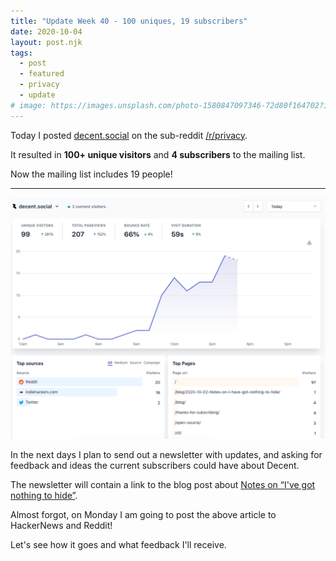 ```yaml
---
title: "Update Week 40 - 100 uniques, 19 subscribers"
date: 2020-10-04
layout: post.njk
tags:
  - post
  - featured
  - privacy
  - update
# image: https://images.unsplash.com/photo-1580847097346-72d80f164702?ixlib=rb-1.2.1&ixid=eyJhcHBfaWQiOjEyMDd9&auto=format&fit=crop&w=600&q=80
---
```


Today I posted [decent.social](https://decent.social) on the sub-reddit [/r/privacy](https://www.reddit.com/r/privacy/comments/j4wb3h/a_privacyfriendly_decent_twitter_reader/).

It resulted in **100+ unique visitors** and **4 subscribers** to the mailing list.

Now the mailing list includes 19 people!

---

![100 uniques](/img/blog/100-uniques.png)

In the next days I plan to send out a newsletter with updates, and asking for feedback and ideas the current subscribers could have about Decent.

The newsletter will contain a link to the blog post about [Notes on “I've got nothing to hide”](/blog/2020-10-02-Notes-on-I-have-got-nothing-to-hide/).

Almost forgot, on Monday I am going to post the above article to HackerNews and Reddit!

Let's see how it goes and what feedback I'll receive.